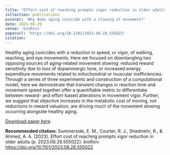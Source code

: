 ```yaml
---
title: "Effort cost of reaching prompts vigor reduction in older adults"
collection: publications
excerpt: 'Why does aging coincide with a slowing of movement?'
date: 2023-08-29
venue: 'bioRxiv'
paperurl: 'https://doi.org/10.1101/2023.08.28.555022'
citation: 
---
```


Healthy aging coincides with a reduction in speed, or vigor, of walking, reaching, and eye movements. Here we focused on disentangling two opposing sources of aging-related movement slowing: reduced reward sensitivity due to loss of dopaminergic tone, or increased energy expenditure movements related to mitochondrial or muscular inefficiencies. Through a series of three experiments and construction of a computational model, here we demonstrate that transient changes in reaction time and movement speed together offer a quantifiable metric to differentiate between reward- and effort-based alterations in movement vigor. Further, we suggest that objective increases in the metabolic cost of moving, not reductions in reward valuation, are driving much of the movement slowing occurring alongside healthy aging.

[Download paper here](https://doi.org/10.1101/2023.08.28.555022)

**Recommended citation:** Summerside, E. M., Courter, R. J., Shadmehr, R., & Ahmed, A. A. (2023). Effort cost of reaching prompts vigor reduction in older adults (p. 2023.08.28.555022). *bioRxiv.* https://doi.org/10.1101/2023.08.28.555022
